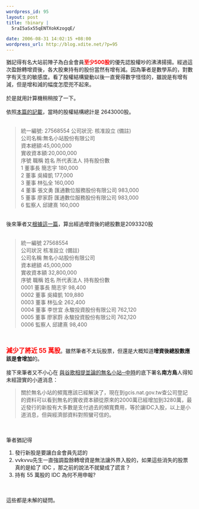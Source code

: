 ```yaml
--- 
wordpress_id: 95
layout: post
title: !binary |
  5raI5aSx55qENTXokKzogqE/

date: 2006-08-31 14:02:15 +08:00
wordpress_url: http://blog.xdite.net/?p=95
---
```

猶記得有名大站前陣子為白金會員<font color="#ff0000"><strong>至少500股</strong></font>的優先認股權吵的沸沸揚揚。經過這次盈餘轉增資後，各大股東持有的股份當然有增有減。因為筆者是數學系的，對數字有天生的敏感度。看了股權結構變動以後一直覺得數字怪怪的，雖說是有增有減，但是增和減的幅度怎麼兜不起來。<br /><br />於是就用計算機稍稍按了一下。<br /><br />依照<a href="http://www.wretch.cc/blog/wretch&amp;article_id=1719098">本篇的記載</a>，當時的股權結構總計是 2643000股。<br /><br /><blockquote>  統一編號: 27568554 公司狀況: 核准設立 (備註)<br /> 公司名稱:無名小站股份有限公司<br /> 資本總額:45,000,000<br /> 實收資本額:20,000,000<br /> 序號 職稱 姓名 所代表法人 持有股份數 <br /> 1 董事長 簡志宇 180,000 <br /> 2 董事 吳緯凱 177,000 <br /> 3 董事 林弘全 160,000 <br /> 4 董事 張文勇 匯通數位服務股份有限公司 983,000 <br /> 5 董事 廖家蔚 匯通數位服務股份有限公司 983,000 <br /> 6 監察人 邱建熹 160,000 <br /></blockquote> <br />後來筆者又<a href="http://www.wretch.cc/hala/viewtopic.php?t=89967">根據這一篇</a>，算出經過增資後的總股數是2093320股<br /><br /><blockquote><span class="postbody">  統一編號 27568554  </span><br /><span class="postbody">  公司狀況 核准設立 (備註)   </span><br /><span class="postbody">  公司名稱 無名小站股份有限公司   </span><br /><span class="postbody">  資本總額  45,000,000   </span><br /><span class="postbody">  實收資本額  32,800,000   </span><br /><span class="postbody">  </span> 序號 職稱 姓名 所代表法人 持有股份數 <br /><span class="postbody">0001 董事長 簡志宇   98,400  </span><br /><span class="postbody"> 0002 董事 吳緯凱   109,880  </span><br /><span class="postbody"> 0003 董事 林弘全   262,400  </span><br /><span class="postbody"> 0004 董事 李世宜 永駿投資股份有限公司 762,120  </span><br /><span class="postbody"> 0005 董事 廖家蔚 永駿投資股份有限公司 762,120  </span><br /><span class="postbody"> 0006 監察人 邱建熹   98,400  </span><br /><span class="postbody"></span></blockquote> <span class="postbody">  <br /><br /> </span><font color="#ff0000"><big><strong>減少了將近 55 萬股</strong></big></font>。雖然筆者不太玩股票，但還是大概知道<strong>增資後總股數應該是會增加</strong>的。<br /><br />接下來筆者又不小心在 <a href="http://blog.yam.com/starbugs/archives/1640576.html">與谷歌相提並論的無名小站─中時</a>的底下署名<strong>南方鳥</strong>人得知未經證實的小道消息：<br /><blockquote>關於無名小站的頻寬應該已經解決了，現在到gcis.nat.gov.tw查公司登記的資料可以看到無名的實收資本額從原來的2000萬已經增加到3280萬，最近發行的新股有大多數是支付過去的頻寬費用，等於讓IDC入股，以上是小道消息，但與經濟部資料對照蠻可信的。<br /></blockquote><br /><br />筆者猶記得<br />
<ol>
    <li>發行新股是要讓白金會員先認的</li>
    <li>vvkvvu先生一直強調盈餘轉增資是無法讓外界入股的，如果這些消失的股票真的是給了 IDC ，那之前的說法不就變成了謊言？</li>
    <li>持有 55 萬股的 IDC 為何不用申報?<br /></li>
</ol>
<br /><br />這些都是未解的疑問。

